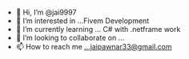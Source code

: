 - 👋 Hi, I’m @jai9997
- 👀 I’m interested in ...Fivem Development
- 🌱 I’m currently learning ... C# with .netframe work
- 💞️ I’m looking to collaborate on ...
- 📫 How to reach me ...jaipawnar33@gmail.com 

<!---
jai9997/jai9997 is a ✨ special ✨ repository because its `README.md` (this file) appears on your GitHub profile.
You can click the Preview link to take a look at your changes.
--->

